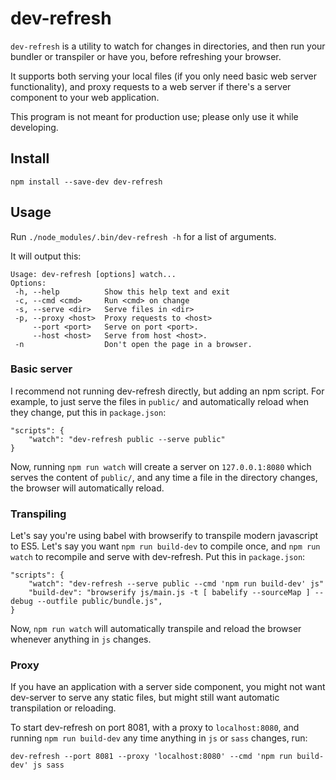# dev-refresh

`dev-refresh` is a utility to watch for changes in directories, and then run
your bundler or transpiler or have you, before refreshing your browser.

It supports both serving your local files (if you only need basic web server
functionality), and proxy requests to a web server if there's a server
component to your web application.

This program is not meant for production use; please only use it while
developing.

## Install

	npm install --save-dev dev-refresh

## Usage

Run `./node_modules/.bin/dev-refresh -h` for a list of arguments.

It will output this:

	Usage: dev-refresh [options] watch...
	Options:
	 -h, --help          Show this help text and exit
	 -c, --cmd <cmd>     Run <cmd> on change
	 -s, --serve <dir>   Serve files in <dir>
	 -p, --proxy <host>  Proxy requests to <host>
	     --port <port>   Serve on port <port>.
	     --host <host>   Serve from host <host>.
	 -n                  Don't open the page in a browser.

### Basic server

I recommend not running dev-refresh directly, but adding an npm script. For
example, to just serve the files in `public/` and automatically reload when
they change, put this in `package.json`:

	"scripts": {
		"watch": "dev-refresh public --serve public"
	}

Now, running `npm run watch` will create a server on `127.0.0.1:8080` which
serves the content of `public/`, and any time a file in the directory changes,
the browser will automatically reload.

### Transpiling

Let's say you're using babel with browserify to transpile modern javascript to
ES5. Let's say you want `npm run build-dev` to compile once, and `npm run
watch` to recompile and serve with dev-refresh. Put this in `package.json`:

	"scripts": {
		"watch": "dev-refresh --serve public --cmd 'npm run build-dev' js"
		"build-dev": "browserify js/main.js -t [ babelify --sourceMap ] --debug --outfile public/bundle.js",
	}

Now, `npm run watch` will automatically transpile and reload the browser
whenever anything in `js` changes.

### Proxy

If you have an application with a server side component, you might not want
dev-server to serve any static files, but might still want automatic
transpilation or reloading.

To start dev-refresh on port 8081, with a proxy to `localhost:8080`, and
running `npm run build-dev` any time anything in `js` or `sass` changes, run:

	dev-refresh --port 8081 --proxy 'localhost:8080' --cmd 'npm run build-dev' js sass
